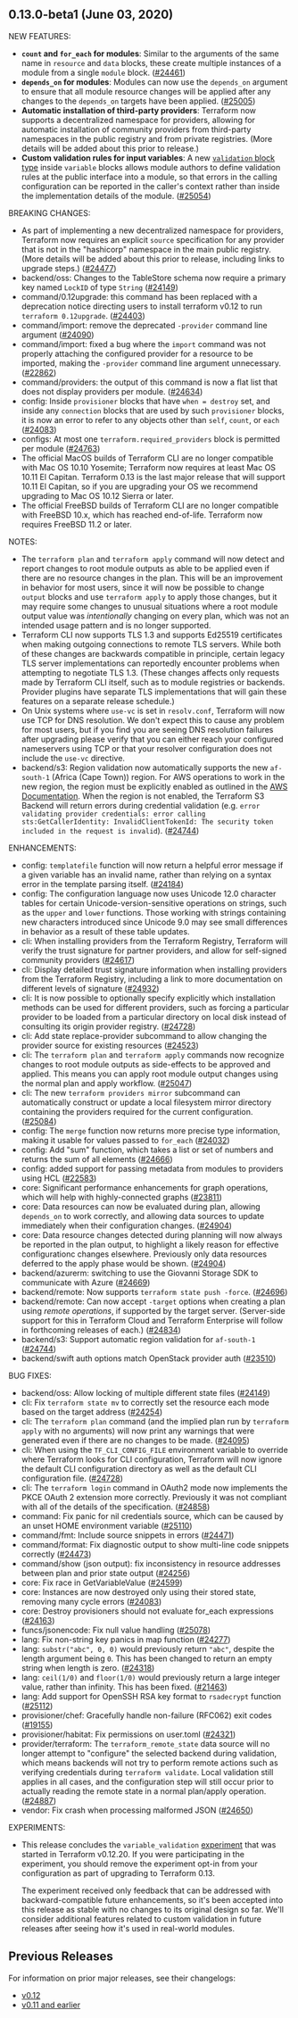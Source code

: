 ## 0.13.0-beta1 (June 03, 2020)

NEW FEATURES:

* **`count` and `for_each` for modules**: Similar to the arguments of the same name in `resource` and `data` blocks, these create multiple instances of a module from a single `module` block. ([#24461](https://github.com/hashicorp/terraform/issues/24461))
* **`depends_on` for modules**: Modules can now use the `depends_on` argument to ensure that all module resource changes will be applied after any changes to the `depends_on` targets have been applied. ([#25005](https://github.com/hashicorp/terraform/issues/25005))
* **Automatic installation of third-party providers**: Terraform now supports a decentralized namespace for providers, allowing for automatic installation of community providers from third-party namespaces in the public registry and from private registries. (More details will be added about this prior to release.)
* **Custom validation rules for input variables**: A new [`validation` block type](https://www.terraform.io/docs/configuration/variables.html#custom-validation-rules) inside `variable` blocks allows module authors to define validation rules at the public interface into a module, so that errors in the calling configuration can be reported in the caller's context rather than inside the implementation details of the module. ([#25054](https://github.com/hashicorp/terraform/issues/25054))

BREAKING CHANGES:

* As part of implementing a new decentralized namespace for providers, Terraform now requires an explicit `source` specification for any provider that is not in the "hashicorp" namespace in the main public registry. (More details will be added about this prior to release, including links to upgrade steps.) ([#24477](https://github.com/hashicorp/terraform/issues/24477))
* backend/oss: Changes to the TableStore schema now require a primary key named `LockID` of type `String` ([#24149](https://github.com/hashicorp/terraform/issues/24149))
* command/0.12upgrade: this command has been replaced with a deprecation notice directing users to install terraform v0.12 to run `terraform 0.12upgrade`.  ([#24403](https://github.com/hashicorp/terraform/issues/24403))
* command/import: remove the deprecated `-provider` command line argument ([#24090](https://github.com/hashicorp/terraform/issues/24090))
* command/import: fixed a bug where the `import` command was not properly attaching the configured provider for a resource to be imported, making the `-provider` command line argument unnecessary. ([#22862](https://github.com/hashicorp/terraform/issues/22862))
* command/providers: the output of this command is now a flat list that does not display providers per module. ([#24634](https://github.com/hashicorp/terraform/issues/24634))
* config: Inside `provisioner` blocks that have `when = destroy` set, and inside any `connection` blocks that are used by such `provisioner` blocks, it is now an error to refer to any objects other than `self`, `count`, or `each` ([#24083](https://github.com/hashicorp/terraform/issues/24083))
* configs: At most one `terraform.required_providers` block is permitted per module ([#24763](https://github.com/hashicorp/terraform/issues/24763))
* The official MacOS builds of Terraform CLI are no longer compatible with Mac OS 10.10 Yosemite; Terraform now requires at least Mac OS 10.11 El Capitan. Terraform 0.13 is the last major release that will support 10.11 El Capitan, so if you are upgrading your OS we recommend upgrading to Mac OS 10.12 Sierra or later.
* The official FreeBSD builds of Terraform CLI are no longer compatible with FreeBSD 10.x, which has reached end-of-life. Terraform now requires FreeBSD 11.2 or later.

NOTES:

* The `terraform plan` and `terraform apply` command will now detect and report changes to root module outputs as able to be applied even if there are no resource changes in the plan. This will be an improvement in behavior for most users, since it will now be possible to change `output` blocks and use `terraform apply` to apply those changes, but it may require some changes to unusual situations where a root module output value was _intentionally_ changing on every plan, which was not an intended usage pattern and is no longer supported.
* Terraform CLI now supports TLS 1.3 and supports Ed25519 certificates when making outgoing connections to remote TLS servers. While both of these changes are backwards compatible in principle, certain legacy TLS server implementations can reportedly encounter problems when attempting to negotiate TLS 1.3. (These changes affects only requests made by Terraform CLI itself, such as to module registries or backends. Provider plugins have separate TLS implementations that will gain these features on a separate release schedule.)
* On Unix systems where `use-vc` is set in `resolv.conf`, Terraform will now use TCP for DNS resolution. We don't expect this to cause any problem for most users, but if you find you are seeing DNS resolution failures after upgrading please verify that you can either reach your configured nameservers using TCP or that your resolver configuration does not include the `use-vc` directive.
* backend/s3: Region validation now automatically supports the new `af-south-1` (Africa (Cape Town)) region. For AWS operations to work in the new region, the region must be explicitly enabled as outlined in the [AWS Documentation](https://docs.aws.amazon.com/general/latest/gr/rande-manage.html#rande-manage-enable). When the region is not enabled, the Terraform S3 Backend will return errors during credential validation (e.g. `error validating provider credentials: error calling sts:GetCallerIdentity: InvalidClientTokenId: The security token included in the request is invalid`). ([#24744](https://github.com/hashicorp/terraform/issues/24744))

ENHANCEMENTS:

* config: `templatefile` function will now return a helpful error message if a given variable has an invalid name, rather than relying on a syntax error in the template parsing itself. ([#24184](https://github.com/hashicorp/terraform/issues/24184))
* config: The configuration language now uses Unicode 12.0 character tables for certain Unicode-version-sensitive operations on strings, such as the `upper` and `lower` functions. Those working with strings containing new characters introduced since Unicode 9.0 may see small differences in behavior as a result of these table updates.
* cli: When installing providers from the Terraform Registry, Terraform will verify the trust signature for partner providers, and allow for self-signed community providers ([#24617](https://github.com/hashicorp/terraform/issues/24617))
* cli: Display detailed trust signature information when installing providers from the Terraform Registry, including a link to more documentation on different levels of signature ([#24932](https://github.com/hashicorp/terraform/issues/24932))
* cli: It is now possible to optionally specify explicitly which installation methods can be used for different providers, such as forcing a particular provider to be loaded from a particular directory on local disk instead of consulting its origin provider registry. ([#24728](https://github.com/hashicorp/terraform/issues/24728))
* cli: Add state replace-provider subcommand to allow changing the provider source for existing resources ([#24523](https://github.com/hashicorp/terraform/issues/24523))
* cli: The `terraform plan` and `terraform apply` commands now recognize changes to root module outputs as side-effects to be approved and applied. This means you can apply root module output changes using the normal plan and apply workflow. ([#25047](https://github.com/hashicorp/terraform/issues/25047))
* cli: The new `terraform providers mirror` subcommand can automatically construct or update a local filesystem mirror directory containing the providers required for the current configuration. ([#25084](https://github.com/hashicorp/terraform/issues/25084))
* config: The `merge` function now returns more precise type information, making it usable for values passed to `for_each` ([#24032](https://github.com/hashicorp/terraform/issues/24032))
* config: Add "sum" function, which takes a list or set of numbers and returns the sum of all elements ([#24666](https://github.com/hashicorp/terraform/issues/24666))
* config: added support for passing metadata from modules to providers using HCL ([#22583](https://github.com/hashicorp/terraform/issues/22583))
* core: Significant performance enhancements for graph operations, which will help with highly-connected graphs ([#23811](https://github.com/hashicorp/terraform/issues/23811))
* core: Data resources can now be evaluated during plan, allowing `depends_on` to work correctly, and allowing data sources to update immediately when their configuration changes. ([#24904](https://github.com/hashicorp/terraform/issues/24904))
* core: Data resource changes detected during planning will now always be reported in the plan output, to highlight a likely reason for effective configurationc changes elsewhere. Previously only data resources deferred to the apply phase would be shown. ([#24904](https://github.com/hashicorp/terraform/issues/24904))
* backend/azurerm: switching to use the Giovanni Storage SDK to communicate with Azure ([#24669](https://github.com/hashicorp/terraform/issues/24669))
* backend/remote: Now supports `terraform state push -force`. ([#24696](https://github.com/hashicorp/terraform/issues/24696))
* backend/remote: Can now accept `-target` options when creating a plan using _remote operations_, if supported by the target server. (Server-side support for this in Terraform Cloud and Terraform Enterprise will follow in forthcoming releases of each.) ([#24834](https://github.com/hashicorp/terraform/issues/24834))
* backend/s3: Support automatic region validation for `af-south-1` ([#24744](https://github.com/hashicorp/terraform/issues/24744))
* backend/swift auth options match OpenStack provider auth ([#23510](https://github.com/hashicorp/terraform/issues/23510))

BUG FIXES:
* backend/oss: Allow locking of multiple different state files ([#24149](https://github.com/hashicorp/terraform/issues/24149))
* cli: Fix `terraform state mv` to correctly set the resource each mode based on the target address ([#24254](https://github.com/hashicorp/terraform/issues/24254))
* cli: The `terraform plan` command (and the implied plan run by `terraform apply` with no arguments) will now print any warnings that were generated even if there are no changes to be made. ([#24095](https://github.com/hashicorp/terraform/issues/24095))
* cli: When using the `TF_CLI_CONFIG_FILE` environment variable to override where Terraform looks for CLI configuration, Terraform will now ignore the default CLI configuration directory as well as the default CLI configuration file. ([#24728](https://github.com/hashicorp/terraform/issues/24728))
* cli: The `terraform login` command in OAuth2 mode now implements the PKCE OAuth 2 extension more correctly. Previously it was not compliant with all of the details of the specification. ([#24858](https://github.com/hashicorp/terraform/issues/24858))
* command: Fix panic for nil credentials source, which can be caused by an unset HOME environment variable ([#25110](https://github.com/hashicorp/terraform/issues/25110))
* command/fmt: Include source snippets in errors ([#24471](https://github.com/hashicorp/terraform/issues/24471))
* command/format: Fix diagnostic output to show multi-line code snippets correctly ([#24473](https://github.com/hashicorp/terraform/issues/24473))
* command/show (json output): fix inconsistency in resource addresses between plan and prior state output ([#24256](https://github.com/hashicorp/terraform/issues/24256))
* core: Fix race in GetVariableValue ([#24599](https://github.com/hashicorp/terraform/issues/24599))
* core: Instances are now destroyed only using their stored state, removing many cycle errors ([#24083](https://github.com/hashicorp/terraform/issues/24083))
* core: Destroy provisioners should not evaluate for_each expressions ([#24163](https://github.com/hashicorp/terraform/issues/24163))
* funcs/jsonencode: Fix null value handling ([#25078](https://github.com/hashicorp/terraform/issues/25078))
* lang: Fix non-string key panics in map function ([#24277](https://github.com/hashicorp/terraform/issues/24277))
* lang: `substr("abc", 0, 0)` would previously return `"abc"`, despite the length argument being `0`. This has been changed to return an empty string when length is zero. ([#24318](https://github.com/hashicorp/terraform/issues/24318))
* lang: `ceil(1/0)` and `floor(1/0)` would previously return a large integer value, rather than infinity. This has been fixed. ([#21463](https://github.com/hashicorp/terraform/issues/21463))
* lang: Add support for OpenSSH RSA key format to `rsadecrypt` function ([#25112](https://github.com/hashicorp/terraform/issues/25112))
* provisioner/chef: Gracefully handle non-failure (RFC062) exit codes ([#19155](https://github.com/hashicorp/terraform/issues/19155))
* provisioner/habitat: Fix permissions on user.toml ([#24321](https://github.com/hashicorp/terraform/issues/24321))
* provider/terraform: The `terraform_remote_state` data source will no longer attempt to "configure" the selected backend during validation, which means backends will not try to perform remote actions such as verifying credentials during `terraform validate`. Local validation still applies in all cases, and the configuration step will still occur prior to actually reading the remote state in a normal plan/apply operation. ([#24887](https://github.com/hashicorp/terraform/issues/24887))
* vendor: Fix crash when processing malformed JSON ([#24650](https://github.com/hashicorp/terraform/issues/24650))

EXPERIMENTS:

* This release concludes the `variable_validation` [experiment](https://www.terraform.io/docs/configuration/terraform.html#experimental-language-features) that was started in Terraform v0.12.20. If you were participating in the experiment, you should remove the experiment opt-in from your configuration as part of upgrading to Terraform 0.13.

    The experiment received only feedback that can be addressed with backward-compatible future enhancements, so it's been accepted into this release as stable with no changes to its original design so far. We'll consider additional features related to custom validation in future releases after seeing how it's used in real-world modules.

## Previous Releases

For information on prior major releases, see their changelogs:

* [v0.12](https://github.com/hashicorp/terraform/blob/v0.12/CHANGELOG.md)
* [v0.11 and earlier](https://github.com/hashicorp/terraform/blob/v0.11/CHANGELOG.md)
